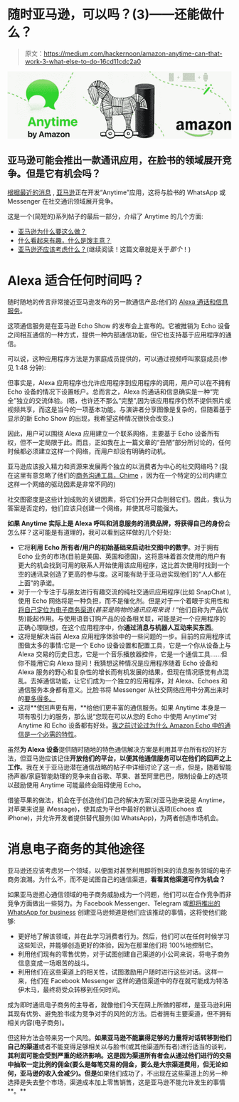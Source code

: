 # 随时亚马逊，可以吗？(3)——还能做什么？

> 原文：<https://medium.com/hackernoon/amazon-anytime-can-that-work-3-what-else-to-do-16cd11cdc2a0>

![](img/6a0652ca396eb8a3b70469adec2e54d7.png)

## 亚马逊可能会推出一款通讯应用，在脸书的领域展开竞争。但是它有机会吗？

[根据最近的消息](https://techcrunch.com/2017/07/14/amazon-messaging-app-anytime/) , [亚马逊](https://hackernoon.com/tagged/amazon)正在开发“Anytime”应用，这将与脸书的 WhatsApp 或 Messenger 在社交通讯领域展开竞争。

这是一个(简短的)系列帖子的最后一部分，介绍了 Anytime 的几个方面:

*   [亚马逊为什么要这么做？](/@jorge.serna/amazon-anytime-can-that-work-1-why-2c8a77a8387a)
*   [什么看起来有趣，什么是馊主意？](/@jorge.serna/amazon-anytime-can-that-work-2-the-good-the-bad-and-the-ugly-bbd4ac2b512f)
*   [亚马逊还应该考虑什么？](https://hackernoon.com/amazon-anytime-can-that-work-3-what-else-to-do-16cd11cdc2a0)(继续阅读！这篇文章就是关于*那个*！)

# Alexa 适合任何时间吗？

随时随地的传言非常接近亚马逊发布的另一款通信产品:他们的 [Alexa 通话和信息服务](https://www.amazon.com/gp/browse.html?node=16713667011)。

这项通信服务是在亚马逊 Echo Show 的发布会上宣布的。它被推销为 Echo 设备之间相互通信的一种方式，提供一种内部通信功能，但它也支持基于应用程序的通信。

可以说，这种应用程序方法是为家庭成员提供的，可以通过视频呼叫家庭成员(参见 1:48 分钟):

但事实是，Alexa 应用程序也允许应用程序到应用程序的调用，用户可以在不拥有 Echo 设备的情况下设置帐户。总而言之，Alexa 的通话和信息确实是一种“完全”独立的交流体验。(嗯，也许还不那么“完整”,因为该应用程序仍然不提供照片或视频共享，而这是当今的一项基本功能。与演讲者分享图像是复杂的，但随着基于显示的新 Echo Show 的出现，我希望这种情况很快会改变。)

因此，用户可以围绕 Alexa 应用建立一个联系网络，主要基于 Echo 设备所有权，但不一定局限于此。而且，正如我在上一篇文章的“丑陋”部分所讨论的，任何时候都必须建立这样一个网络，而用户却没有明确的动机。

亚马逊应该投入精力和资源来发展两个独立的以消费者为中心的社交网络吗？(我在这里有意忽略了他们的[商务沟通工具，Chime](https://www.forbes.com/sites/greatspeculations/2017/02/17/why-amazon-launched-a-business-communication-service/#63d2d1dc72d9) ，因为在一个特定的公司内建立这样一个网络的驱动因素是非常不同的)

社交图密度是这些计划成败的关键因素，将它们分开只会削弱它们。因此，我认为答案是否定的，他们应该只创建一个网络，并使其尽可能强大。

**如果 Anytime 实际上是 Alexa 呼叫和消息服务的消费品牌，将获得自己的身份**会怎么样？这可能是有道理的，我可以看到这样做的几个好处:

*   它将**利用 Echo 所有者/用户的初始基础来启动社交图中的数字**。对于拥有 Echo 业务的市场(目前是美国、英国和德国)，这将意味着首次使用的用户有更大的机会找到可用的联系人开始使用该应用程序，这比首次使用时找到一个空的通讯录创造了更高的参与度。这可能有助于亚马逊实现他们的“人人都在上面”的承诺。
*   对于一个专注于与朋友进行有趣交流的纯社交通讯应用程序(比如 SnapChat ),使用 Echo 网络将是一种负担，而不是催化剂。但是对于一个着眼于实用性和[将自己定位为电子商务渠道](/@jorge.serna/amazon-anytime-can-that-work-1-why-2c8a77a8387a)(*甚至是购物的通讯应用来说！*“他们自称为产品优势)能起作用。与使用语音订购产品的设备相关联，可能是对一个应用程序的正确心理联想，在这个应用程序中，你**通过消息与机器人互动来买东西**。
*   这将是解决当前 Alexa 应用程序体验中的一些问题的一步。目前的应用程序试图做太多的事情:它是一个 Echo 设备设置和配置工具，它是一个你从设备上与 Alexa 交易的历史日志，它是一个音乐播放器控件，它是一个通信工具……但你不能用它向 Alexa 提问！我猜想这种情况是应用程序随着 Echo 设备和 Alexa 服务的野心和复杂性的增长而有机发展的结果，但现在情况感觉有点混乱。去掉通信功能，让它们成为一个独立的应用程序，对 Alexa、Echoes 和通信服务本身都有意义。比脸书将 Messenger 从社交网络应用中分离出来时的[要多得多。](http://www.computerworld.com/article/2903145/facebook-reveals-the-logic-behind-its-forced-messenger-split.html)
*   这将**使回声更有用，**给他们更丰富的通信服务。如果 Anytime 本身是一项有吸引力的服务，那么说“您现在可以从您的 Echo 中使用 Anytime”对 Anytime 和 Echo 设备都有好处。[我之前讨论过为什么 Amazon Echo 中的通信是一个必需的特性](https://chatbotslife.com/what-was-missing-from-amazon-echo-9f39778fc910)。

虽然**为 Alexa 设备**提供随时随地的特色通信解决方案是利用其平台所有权的好方法，但亚马逊应该记住**开放他们的平台，以便其他通信服务可以在他们的回声之上工作**。我在关于亚马逊潜在通信战略的帖子中详细讨论了这一点，但是，随着智能扬声器/家庭智能助理的竞争来自谷歌、苹果、甚至阿里巴巴，限制设备上的选项以鼓励使用 Anytime 可能最终会阻碍使用 Echo。

借鉴苹果的做法，机会在于创造他们自己的解决方案(对亚马逊来说是 Anytime，对苹果来说是 iMessage)，使其成为平台中最好的默认选项(Echoes 或 iPhone)，并允许开发者提供替代服务(如 WhatsApp)，为两者创造市场机会。

# 消息电子商务的其他途径

亚马逊还应该考虑另一个领域，以便面对甚至利用即将到来的消息服务领域的电子商务浪潮。为什么不，而不是试图自己的通信渠道，**看看其他渠道可作为机会？**

如果亚马逊担心通信领域的电子商务威胁成为一个问题，他们可以在合作竞争而非竞争方面做出一些努力。为 Facebook Messenger、Telegram 或[即将推出的 WhatsApp for business](/@jorge.serna/whatsapp-for-a2p-messaging-39c5a4d7bb8d) 创建亚马逊频道是他们应该推动的事情，这将使他们能够:

*   更好地了解该领域，并在此学习消费者行为。然后，他们可以在任何时候学习这些知识，并能够创造更好的体验，因为在那里他们将 100%地控制它。
*   利用他们现有的零售优势，对于试图创建自己渠道的小公司来说，将电子商务信息变成一场艰苦的战斗。
*   利用他们在这些渠道上的相关性，试图激励用户随时进行这些对话。这样一来，他们在 Facebook Messenger 这样的通信渠道中的存在就可能成为特洛伊木马，最终将受众转移到任何时间。

成为即时通讯电子商务的主导者，就像他们今天在网上所做的那样，是亚马逊利用其现有优势、避免脸书成为竞争对手的风险的方法。后者拥有主要渠道，但不拥有相关内容(电子商务)。

但这种方法会带来另一个风险。**如果亚马逊不能赢得足够的力量将对话转移到他们自己的渠道**或者不能变得足够相关以与脸书(或其他渠道所有者)进行适当的谈判，**其利润可能会受到严重的经济影响。这是因为渠道所有者会从通过他们进行的交易中抽取一定比例的佣金(要么是每笔交易的佣金，要么是大宗渠道费用，但无论如何，亚马逊的收入会减少)。但是**如果他们成功了，不出现在这些渠道上的另一种选择是失去整个市场，渠道成本加上零售销售，这是亚马逊不能允许发生的事情**。**